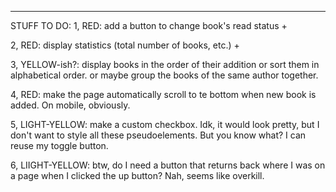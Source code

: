 ***
STUFF TO DO: 
1, RED: add a button to change book's read status +

2, RED: display statistics (total number of books, etc.) +

3, YELLOW-ish?: display books in the order of their addition or sort them in alphabetical order. or maybe group the books of the same author together. 

4, RED: make the page automatically scroll to te bottom when new book is added. On mobile, obviously.

5, LIGHT-YELLOW: make a custom checkbox. Idk, it would look pretty, but I don't want to style all these pseudoelements. But you know what? I can reuse my toggle button. 

6, LIIGHT-YELLOW: btw, do I need a button that returns back where I was on a page when I clicked the up button? Nah, seems like overkill. 